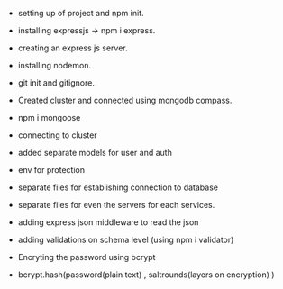 - setting up of project and npm init.
- installing expressjs -> npm i express.
- creating an express js server.
- installing nodemon.
- git init and gitignore.

- Created cluster and connected using mongodb compass.
- npm i mongoose
- connecting to cluster

- added separate models for user and auth
- env for protection
- separate files for establishing connection to database
- separate files for even the servers for each services.

- adding express json middleware to read the json
- adding validations on schema level (using npm i validator)

- Encryting the password using bcrypt
- bcrypt.hash(password(plain text) , saltrounds(layers on encryption) )
